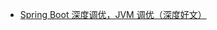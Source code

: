 - [Spring Boot 深度调优，JVM 调优（深度好文）](<https://mp.weixin.qq.com/s?__biz=MzAxNjM2MTk0Ng==&mid=2247490706&idx=3&sn=7fa349b73f173f9136cce6a97126ff5f&chksm=9bf4ac27ac8325316fa4d55e9f6a0f7f0404bb46d13748a643cc470475a25fcf8ab57909ab07&mpshare=1&scene=23&srcid=&sharer_sharetime=1588166049630&sharer_shareid=e6d90aec84add5cf004cb1ab6979727c#rd>)